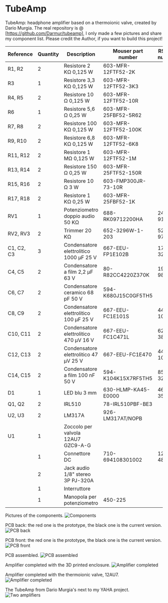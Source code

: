 # TubeAmp
TubeAmp: headphone amplifier based on a thermoionic valve, created by Dario Murgia. The real repository is @ [https://github.com/Darmur/tubeamp], I only made a few pictures and share my component list. Please credit the Author, if you want to build this project! 

| Reference | Quantity | Description | Mouser part number | RS part number | AliExpress |
| --------- | -------- | ----------- | ------------------ | -------------- |----------- |
| R1, R2 | 2 | Resistore 2 KΩ 0,125 W | 603-MFR-12FTF52-2K |  | 
| R3 | 1 | Resistore 3,3 KΩ 0,125 W | 603-MFR-12FTF52-3K3 |  | 
| R4, R5 | 2 | Resistore 10 Ω 0,125 W | 603-MFR-12FTF52-10R |  | 
| R6 | 1 | Resistore 5,6 Ω 0,25 W | 603-MFR-25FBF52-5R62 |  | 
| R7, R8 | 2 | Resistore 100 KΩ 0,125 W | 603-MFR-12FTF52-100K |  | 
| R9, R10 | 2 | Resistore 6,8 KΩ 0,125 W | 603-MFR-12FTF52-6K8 |  | 
| R11, R12 | 2 | Resistore 1 MΩ 0,125 W | 603-MFR-12FTF52-1M |  | 
| R13, R14 | 2 | Resistore 150 Ω 0,25 W | 603-MFR-25FTF52-150R |  | 
| R15, R16 | 2 | Resistore 10 Ω 3 W | 603-FMP300JR-73-10R |  | 
| R17, R18 | 2 | Resistore 1 KΩ 0,25 W | 603-MFR-25FBF52-1K |  | 
| RV1 | 1 | Potenziometro doppio audio 50 KΩ | 688-RK09712200HA | 249-9159 | 
| RV2, RV3 | 2 | Trimmer 20 KΩ | 652-3296W-1-203 | 521-9710 | 
| C1, C2, C3 | 3 | Condensatore elettrolitico 1000 µF 25 V | 667-EEU-FP1E102B | 179-3202 | 
| C4, C5 | 2 | Condensatore a film 2,2 µF 63 V | 80-R82CC4220Z370K | 191-985 | 
| C6, C7 | 2 | Condensatore ceramico 68 pF 50 V | 594-K680J15C0GF5TH5 |  | 
| C8, C9 | 2 | Condensatore elettrolitico 100 µF 25 V | 667-EEU-FC1E101S | 449-1040 | 
| C10, C11 | 2 | Condensatore elettrolitico 470 µV 16 V | 667-EEU-FC1C471L | 628-3807 | 
| C12, C13 | 2 | Condensatore elettrolitico 47 µV 25 V | 667-EEU-FC1E470 | 449-1034 | 
| C14, C15 | 2 | Condensatore a film 100 nF 50 V | 594-K104K15X7RF5TH5 | 852-3277 | 
| D1 | 1 | LED blu 3 mm | 630-HLMP-KA45-E0000 | 466-3532 | 
| Q1, Q2 | 2 | IRL510 | 78-IRL510PBF-BE3 |  | 
| U2, U3 | 2 | LM317A | 926-LM317AT/NOPB |  | 
| U1 | 1 | Zoccolo per valvola 12AU7 GZC9-A-G |  |  | 
|  | 1 | Connettore DC | 710-694108301002 | 122-4883 | https://www.aliexpress.com/item/33005175186.html
|  | 2 | Jack audio 1/8" stereo 3P PJ-320A |  |  | https://www.aliexpress.com/item/33029465106.html
|  | 1 | Interruttore |  |  | https://www.aliexpress.com/item/4000316236780.html
|  | 1 | Manopola per potenziometro | 450-225 |  | 

Pictures of the components.
![Components](Media/00%20-%20Components.jpg)

PCB back: the red one is the prototype, the black one is the current version.
![PCB back](Media/00%20-%20PCB%20Back.jpg)

PCB front: the red one is the prototype, the black one is the current version.
![PCB front](Media/00%20-%20PCB%20Front.jpg)

PCB assembled.
![PCB assembled](Media/01%20-%20Assembly%201.jpg)

Amplifier completed with the 3D printed enclosure.
![Amplifier completed](Media/02%20-%20Finished.jpg)

Amplifier completed with the thermoionic valve, 12AU7.
![Amplifier completed](Media/03%20-%20Completed.jpg)

The TubeAmp from Dario Murgia's next to my YAHA project.
![Two amplifiers](Media/TwoAmp.jpg)
